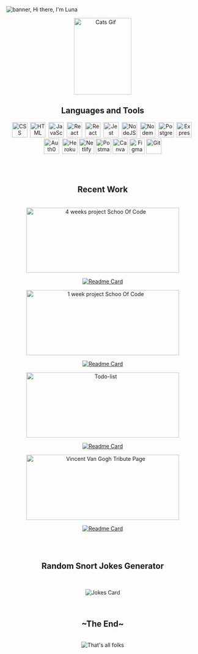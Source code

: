 <!--
**lunay-y/lunay-y** is a ✨ _special_ ✨ repository because its `README.md` (this file) appears on your GitHub profile.

Here are some ideas to get you started:

- 🔭 I’m currently working on ...
- 🌱 I’m currently learning ...
- 👯 I’m looking to collaborate on ...
- 🤔 I’m looking for help with ...
- 💬 Ask me about ...
- 📫 How to reach me: ...
- 😄 Pronouns: ...
- ⚡ Fun fact: ...
-->
![banner, Hi there, I'm Luna](https://i.imgur.com/zS2nYHq.png)

<div align='center'>
 
 <img src="https://i.pinimg.com/originals/a8/8b/e9/a88be9f7deb90c3e1779b9fd414ea8db.gif" title="Cats Gif" alt="Cats Gif" width="150" height="200" />
</div>
<div align='center'>
   <h2 color='red'>Languages and Tools</h2>
   </div>
   
<div align='center'>
  <img src="https://simpleicons.org/icons/css3.svg"  title="CSS3" alt="CSS" width="40" height="40"/>&nbsp;
  <img src="https://simpleicons.org/icons/html5.svg" title="HTML5" alt="HTML" width="40" height="40"/>&nbsp;
  <img src="https://simpleicons.org/icons/javascript.svg" title="JavaScript" alt="JavaScript" width="40" height="40"/>&nbsp;
  <img src="https://simpleicons.org/icons/react.svg" title="React" alt="React" width="40" height="40"/>&nbsp;
  <img src="https://simpleicons.org/icons/reactrouter.svg" title="React Router" alt="React Router" width="40" height="40"/>&nbsp;
  <img src="https://simpleicons.org/icons/jest.svg" title="Jest" alt="Jest" width="40" height="40"/>&nbsp;
  <img src="https://simpleicons.org/icons/nodedotjs.svg" title="NodeJS" alt="NodeJS" width="40" height="40"/>&nbsp;
  <img src="https://simpleicons.org/icons/nodemon.svg" title="Nodemon" alt="Nodemon" width="40" height="40"/>&nbsp;
  <img src="https://simpleicons.org/icons/postgresql.svg" title="PostgreSQL" alt="PostgreSQL" width="40" height="40"/>&nbsp;
  <img src="https://simpleicons.org/icons/express.svg" title="Express" alt="Express" width="40" height="40"/>&nbsp;
  <img src="https://simpleicons.org/icons/auth0.svg" title="Auth0" alt="Auth0" width="40" height="40"/>&nbsp;
  <img src="https://simpleicons.org/icons/heroku.svg" title="Heroku" alt="Heroku" width="40" height="40"/>
  <img src="https://simpleicons.org/icons/netlify.svg" title="Netlify" alt="Netlify" width="40" height="40"/>
  <img src="https://simpleicons.org/icons/postman.svg" title="Postman" alt="Postman" width="40" height="40"/>
  <img src="https://simpleicons.org/icons/canva.svg" title="Canva" alt="Canva" width="40" height="40"/>
  <img src="https://simpleicons.org/icons/figma.svg" title="Figma" alt="Figma" width="40" height="40"/>
  <img src="https://simpleicons.org/icons/git.svg" title="Git" **alt="Git" width="40" height="40"/>
</div>

 <br/><br/>

<div align='center'>
  <h2>Recent Work</div>
  </div>
  <br/>
  
<div align='center'>
<span>

<img src="https://i.imgur.com/6C03uQc.png" title="ReLoved" alt="4 weeks project Schoo Of Code" width="400" height="170"/>

[![Readme Card](https://github-readme-stats.vercel.app/api/pin/?username=lunay-y&repo=4-weeks-final-project-SoC)](https://github.com/lunay-y/4-weeks-final-project-SoC)
 
 </span>
 <span>

<img src="https://i.imgur.com/621GEJS.jpg" title="Personal Page For Google Forms" alt="1 week project Schoo Of Code" width="400" height="170"/>

[![Readme Card](https://github-readme-stats.vercel.app/api/pin/?username=lunay-y&repo=one-week-project-app)](https://github.com/lunay-y/one-week-project-app)
 
 </span>
 <span>

<img src="https://i.imgur.com/gT2IkK3.png" title="Nature inpsired Todo-list" alt="Todo-list" width="400" height="170"/>

[![Readme Card](https://github-readme-stats.vercel.app/api/pin/?username=lunay-y&repo=todo-list)](https://github.com/lunay-y/todo-list)
 
 </span>
 <span>

<img src="https://i.imgur.com/QTZHN3x.jpg" title="Vincent Van Gogh Tribute Page" alt="Vincent Van Gogh Tribute Page" width="400" height="170"/>

[![Readme Card](https://github-readme-stats.vercel.app/api/pin/?username=lunay-y&repo=tribute-page-van-gogh)](https://github.com/lunay-y/tribute-page-van-gogh)
 
 </span>
 </div>

 <br/><br/>

<div align='center'>
  <h2>Random Snort Jokes Generator</div>
  </div>
   <br/>
<div align='center'>
  
![Jokes Card](https://readme-jokes.vercel.app/api)
</div>
<br/>

<div align='center'>
  <h2>~The End~</div>
  </div>
   <br/>
<div align='center'>
<img src= 'https://media0.giphy.com/media/lD76yTC5zxZPG/giphy.gif?cid=ecf05e47dsr4xauozbx57pp65e3wv11do3ci2jwgfh81gt26&rid=giphy.gif&ct=g' title="That's all folks" alt="That's all folks">
</div>
